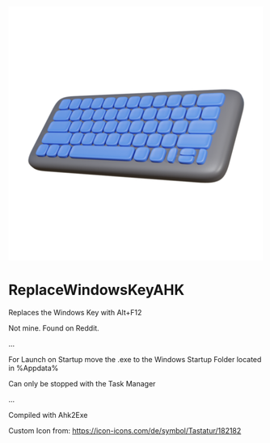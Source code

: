 [![icon](https://github.com/eppic/ReplaceWindowsKeyAHK/blob/main/icon.png)](https://github.com/eppic/ReplaceWindowsKeyAHK)
# ReplaceWindowsKeyAHK
Replaces the Windows Key with Alt+F12

Not mine. Found on Reddit.

...

For Launch on Startup move the .exe to the Windows Startup Folder located in %Appdata%

Can only be stopped with the Task Manager

...

Compiled with Ahk2Exe

Custom Icon from: https://icon-icons.com/de/symbol/Tastatur/182182

